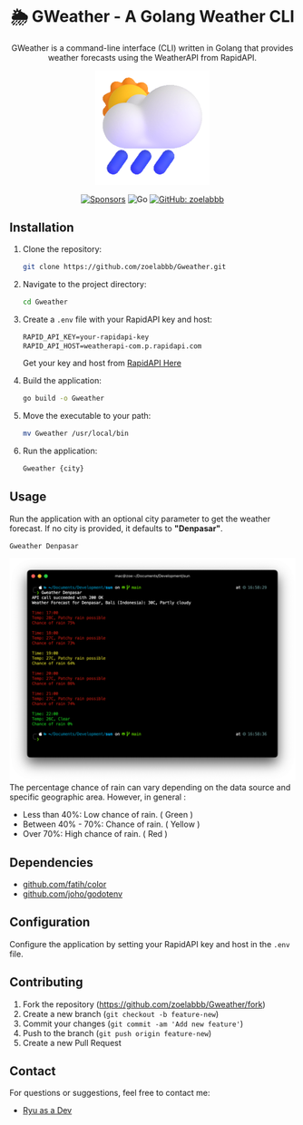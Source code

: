 <div align="center">
  
# 🌦 GWeather - A Golang Weather CLI
GWeather is a command-line interface (CLI) written in Golang that provides weather forecasts using the WeatherAPI from RapidAPI.

<p align="center">
  <img width=40% height=40% src="./img/cloud.gif" alt="cloud">
</p>

[![Sponsors](https://img.shields.io/badge/sponsor-30363D?style=flat&logo=GitHub-Sponsors&logoColor=#EA4AAA)](https://github.com/sponsors/zoelabbb)
![Go](https://img.shields.io/badge/go-%2300ADD8.svg?style=flat&logo=go&logoColor=white)
[![GitHub: zoelabbb](https://img.shields.io/github/followers/zoelabbb?label=follow&style=flat&logo=github&logoColor=white)](https://github.com/zoelabbb)

</div>


## Installation

1. Clone the repository:
   ```bash
   git clone https://github.com/zoelabbb/Gweather.git
   ```

2. Navigate to the project directory:
   ```bash
   cd Gweather
   ```

3. Create a `.env` file with your RapidAPI key and host:
   ```env
   RAPID_API_KEY=your-rapidapi-key
   RAPID_API_HOST=weatherapi-com.p.rapidapi.com
   ```

   Get your key and host from [RapidAPI Here](https://rapidapi.com/weatherapi/api/weatherapi-com)

4. Build the application:
   ```bash
   go build -o Gweather
   ```

5. Move the executable to your path:
   ```bash
   mv Gweather /usr/local/bin
   ```

6. Run the application:
   ```bash
   Gweather {city}
   ```

## Usage

Run the application with an optional city parameter to get the weather forecast. If no city is provided, it defaults to **"Denpasar"**.

```bash
Gweather Denpasar
```

<!-- Show Image output -->
![Gweather Forecast](./img/output.png)
The percentage chance of rain can vary depending on the data source and specific geographic area. However, in general :
- Less than 40%: Low chance of rain. ( Green )
- Between 40% - 70%: Chance of rain. ( Yellow )
- Over 70%: High chance of rain. ( Red )

## Dependencies

- [github.com/fatih/color](https://pkg.go.dev/github.com/fatih/color)
- [github.com/joho/godotenv](https://pkg.go.dev/github.com/joho/godotenv)

## Configuration

Configure the application by setting your RapidAPI key and host in the `.env` file.

## Contributing

1. Fork the repository (https://github.com/zoelabbb/Gweather/fork)
2. Create a new branch (`git checkout -b feature-new`)
3. Commit your changes (`git commit -am 'Add new feature'`)
4. Push to the branch (`git push origin feature-new`)
5. Create a new Pull Request

## Contact

For questions or suggestions, feel free to contact me:

- [Ryu as a Dev](mailto:alifryuuofficial@gmail.com)